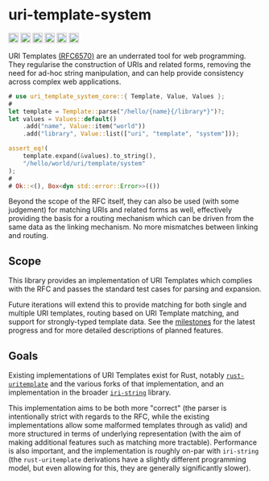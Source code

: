 # uri-template-system

[<img alt="GitHub" src="https://img.shields.io/badge/github-code-999999?style=for-the-badge&logo=github" height="20">](https://github.com/kolektiv/uri-template-system) [<img alt="docs.rs" src="https://img.shields.io/badge/docs.rs-documentation-999999?style=for-the-badge&logo=docs.rs" height="20">](https://docs.rs/uri-template-system) [<img alt="Crates" src="https://img.shields.io/crates/v/uri-template-system?style=for-the-badge&logo=rust" height="20">](https://crates.io/crates/uri-template-system) [<img alt="Continuous Integration" src="https://img.shields.io/github/actions/workflow/status/kolektiv/uri-template-system/ci.yml?style=for-the-badge&logo=github" height="20">](https://github.com/kolektiv/uri-template-system/actions/workflows/ci.yml) [<img alt="Issues" src="https://img.shields.io/github/issues/kolektiv/uri-template-system?style=for-the-badge&logo=github" height="20">](https://github.com/kolektiv/uri-template-system/issues) [<img alt="Sponsors" src="https://img.shields.io/github/sponsors/kolektiv?style=for-the-badge&logo=github" height="20">](https://github.com/kolektiv)

URI Templates [(RFC6570)](https://datatracker.ietf.org/doc/html/rfc6570) are an underrated tool for web programming. They regularise the construction of URIs and related forms, removing the need for ad-hoc string manipulation, and can help provide consistency across complex web applications.

```rust
# use uri_template_system_core::{ Template, Value, Values };
#
let template = Template::parse("/hello/{name}{/library*}")?;
let values = Values::default()
    .add("name", Value::item("world"))
    .add("library", Value::list(["uri", "template", "system"]));

assert_eq!(
    template.expand(&values).to_string(),
    "/hello/world/uri/template/system"
);
#
# Ok::<(), Box<dyn std::error::Error>>(())
```

Beyond the scope of the RFC itself, they can also be used (with some judgement) for matching URIs and related forms as well, effectively providing the basis for a routing mechanism which can be driven from the same data as the linking mechanism. No more mismatches between linking and routing.

## Scope

This library provides an implementation of URI Templates which complies with the RFC and passes the standard test cases for parsing and expansion.

Future iterations will extend this to provide matching for both single and multiple URI templates, routing based on URI Template matching, and support for strongly-typed template data. See the [milestones](https://github.com/kolektiv/uri-template-system/milestones) for the latest progress and for more detailed descriptions of planned features.

## Goals

Existing implementations of URI Templates exist for Rust, notably [`rust-uritemplate`](https://github.com/chowdhurya/rust-uritemplate) and the various forks of that implementation, and an implementation in the broader [`iri-string`](https://github.com/lo48576/iri-string) library.

This implementation aims to be both more "correct" (the parser is intentionally strict with regards to the RFC, while the existing implementations allow some malformed templates through as valid) and more structured in terms of underlying representation (with the aim of making additional features such as matching more tractable). Performance is also important, and the implementation is roughly on-par with `iri-string` (the `rust-uritemplate` derivations have a slightly different programming model, but even allowing for this, they are generally significantly slower).